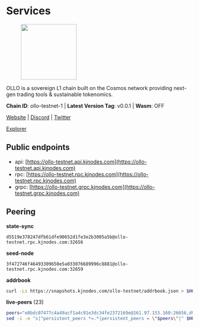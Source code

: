 # Services

<figure><img src="https://raw.githubusercontent.com/kj89/testnet_manuals/main/pingpub/logos/ollo.png" width="150" alt=""><figcaption></figcaption></figure>

OLLO is a sovereign L1 chain built on the Cosmos network providing  next-gen trading tools & sustainable tokenomics.

**Chain ID**: ollo-testnet-1 | **Latest Version Tag**: v0.0.1 | **Wasm**: OFF

[Website](https://www.ollostation.zone) | [Discord](https://discord.com/invite/GxBqZ9mSSm) | [Twitter](https://twitter.com/OLLOStation)

[Explorer](https://explorer.kjnodes.com/ollo-testnet)


## Public endpoints

* api: [https://ollo-testnet.api.kjnodes.com](https://ollo-testnet.api.kjnodes.com)
* rpc: [https://ollo-testnet.rpc.kjnodes.com](https://ollo-testnet.rpc.kjnodes.com)
* grpc: [https://ollo-testnet.grpc.kjnodes.com](https://ollo-testnet.grpc.kjnodes.com)

## Peering

**state-sync**

```text
d5519e378247dfb61dfe90652d1fe3e2b3005a5b@ollo-testnet.rpc.kjnodes.com:32656
```

**seed-node**

```text
3f472746f46493309650e5a033076689996c8881@ollo-testnet.rpc.kjnodes.com:32659
```

**addrbook**
```bash
curl -Ls https://snapshots.kjnodes.com/ollo-testnet/addrbook.json > $HOME/.ollo/config/addrbook.json
```

**live-peers** (23)
```bash
peers="e8bdc07477c4a49acf1a4c91e3dc34fe2372169e@161.97.153.160:26656,d94c9bf688c921319bf3747e41cc6bafd589ffde@65.21.134.243:26677,34f4de6082a894a3b6addab6c370e62238d43649@65.109.28.55:28656,d5519e378247dfb61dfe90652d1fe3e2b3005a5b@65.109.68.190:32656,2a8f0fada8b8b71b8154cf30ce44aebea1b5fe3d@146.59.116.136:26656,a553ae4af55d127300dd707a46e715b47a82610a@65.21.131.215:26626,7dc63d58dccf6777206d5cdbc1ec1b9ba5221bd5@65.108.97.58:15656,536c816c0d32ceb601fcf047284f65dc68c0513a@65.21.134.202:26626,da8d3ca8e1c147f0037b1c43ad3de7174f5ec1b7@209.145.59.224:26656,42beefd08b5f8580177d1506220db3a548090262@65.108.195.29:26116,ad204b3422acb2e9a364941e540c99203ec22c5c@212.23.222.93:26656,8c4a28db4a9f4a37725d504d6f87fb5e1aee0266@49.12.216.13:46656,43da48176665407ebbe40f809a0ec2c84ab0579e@65.109.24.121:26656,3ea40f63890f10272201edf96d2a49e197e52091@65.108.105.48:18156,5c2a752c9b1952dbed075c56c600c3a79b58c395@195.3.220.135:27006,dba5e8b41c4e369418f83a449966e4eb7ca05cd4@65.109.23.114:18156,f09d8e2ada2d1d66a9cc8213a1d8ca7c6e5a29a6@65.108.79.57:54656,a99fc4e81770ca32d574cac2e8680dccc9b55f74@18.144.61.148:26656,0d642afa8df369a5021609c43bb7765a332a615f@65.109.106.91:17656,1d576b61c0c56a9b6ef6dabf336fd3cf04c017b1@95.217.223.85:15656,517786f9e5e9caf196fed64c2130528e0ef59643@65.109.70.23:18156,cadc2b601a188aedbe4156a6eb5a81e00770bcfc@65.108.219.110:26656,9865c6e15faced6643adc228e3a59744e1b4e277@116.203.29.162:46656"
sed -i -e "s|^persistent_peers *=.*|persistent_peers = \"$peers\"|" $HOME/.ollo/config/config.toml
```
